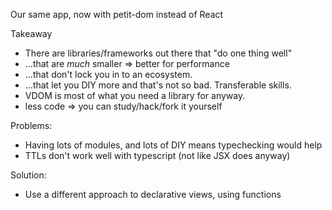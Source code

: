 Our same app, now with petit-dom instead of React

Takeaway

- There are libraries/frameworks out there that "do one thing well"
- ...that are _much_ smaller => better for performance
- ...that don't lock you in to an ecosystem.
- ...that let you DIY more and that's not so bad. Transferable skills.
- VDOM is most of what you need a library for anyway.
- less code => you can study/hack/fork it yourself

Problems:

- Having lots of modules, and lots of DIY means typechecking would help
- TTLs don't work well with typescript (not like JSX does anyway)

Solution:

- Use a different approach to declarative views, using functions
